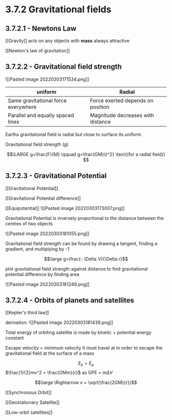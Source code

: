 # 3.7.2 Gravitational fields

## 3.7.2.1 - Newtons Law
[[Gravity]] acts on any objects with **mass**
always attractive

[[Newton's law of gravitation]]

## 3.7.2.2 - Gravitational field strength


![[Pasted image 20220303171534.png]]

| uniform                             | Radial                            |
| ----------------------------------- | --------------------------------- |
| Same gravitational force everywhere | Force exerted depends on position |
| Parallel and equally spaced lines   | Magnitude decreases with distance |

Earths gravitational field is radial but close to surface its uniform

Gravitational field strength (g)

$$\LARGE g=\frac{F}{M} \qquad g=\frac{GM}{r^2} \text{(for a radial field)} $$

## 3.7.2.3 - Gravitational Potential
[[Gravitational Potential]]

[[Gravitational Potential difference]]

[[Equipotential]]
![[Pasted image 20220303173007.png]]

Gravitational Potential is inversely proportional to the distance between the centres of two objects

![[Pasted image 20220303181055.png]]

Gravitational field strength can be found by drawing a tangent, finding a gradient, and multiplying by -1

$$\large g=\frac{- \Delta V}{\Delta r}$$

plot gravitational field strength against distance to find gravitational potential difference by finding area

![[Pasted image 20220303181249.png]]

## 3.7.2.4 - Orbits of planets and satellites
[[Kepter's third law]]

derivation:
![[Pasted image 20220303181439.png]]

Total energy of orbiting satellite is made by kinetic + potential energy
constant

Escape velocity = minimum velocity it must travel at in order to escape the gravitational field at the surface of a mass

$$E_k = E_p$$
$\frac{1}{2}mv^2 = \frac{GMm}{r}$ as GPE = $m \Delta V$

$$\large \Rightarrow v = \sqrt{\frac{2GM}{r}}$$

[[Synchronous Orbit]]

[[Geostationary Satellite]]

[[Low-orbit satellites]]